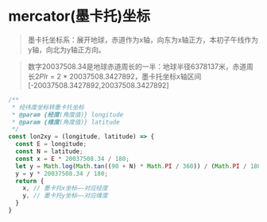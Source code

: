 # mercator(墨卡托)坐标

> 墨卡托坐标系：展开地球，赤道作为x轴，向东为x轴正方，本初子午线作为y轴，向北为y轴正方向。

> 数字20037508.34是地球赤道周长的一半：地球半径6378137米，赤道周长2*PI*r = 2 * 20037508.3427892，墨卡托坐标x轴区间[-20037508.3427892,20037508.3427892]

```js
/**
 * 经纬度坐标转墨卡托坐标
 * @param {经度(角度值)} longitude 
 * @param {维度(角度值)} latitude
 */
const lon2xy = (longitude, latitude) => {
  const E = longitude;
  const N = latitude;
  const x = E * 20037508.34 / 180;
  let y = Math.log(Math.tan((90 + N) * Math.PI / 360)) / (Math.PI / 180);
  y = y * 20037508.34 / 180;
  return {
    x, // 墨卡托x坐标——对应经度
    y, // 墨卡托y坐标——对应维度
  }
}
```
